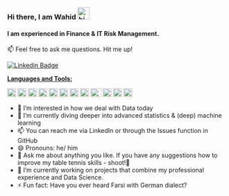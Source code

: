 ### Hi there, I am Wahid <img src="https://user-images.githubusercontent.com/1303154/88677602-1635ba80-d120-11ea-84d8-d263ba5fc3c0.gif" width="28px" alt="hi">

#### I am experienced in Finance & IT Risk Management. 

📫 Feel free to ask me questions. Hit me up!

[![Linkedin Badge](https://img.shields.io/badge/-LinkedIn-0e76a8?style=flat&labelColor=0e76a8&logo=linkedin&logoColor=white)](https://www.linkedin.com/in/wa-ra)

[**Languages and Tools:**](https://github.com/get-icon/geticon)  

<code><img height="20" src="https://user-images.githubusercontent.com/72414477/151850216-7e09a818-4067-4d58-885e-d75369dbbf0f.svg"></code>
<code><img height="20" src="https://user-images.githubusercontent.com/72414477/151850254-2fdfb7a6-e39e-4b0d-b29a-71f6aff8f3b6.svg"></code>
<code><img height="20" width="20" src="https://user-images.githubusercontent.com/72414477/151850280-6213e977-45a5-417e-886c-aec0c58937e7.svg"></code>
<code><img height="20" src="https://user-images.githubusercontent.com/72414477/151850299-400b01dc-3cc8-491f-94be-aad25bf896dd.svg"></code>
<code><img height="20" src="https://user-images.githubusercontent.com/72414477/151850265-901d4c1e-bcd4-41c7-ae34-f8986aa09cbd.svg"></code>
<code><img height="20" width="20" src="https://user-images.githubusercontent.com/72414477/151850321-7d2b500e-1531-48d2-82e0-e6ce9aaf6086.svg"></code>
<code><img alt="HTML" width="20" height="20" src="https://user-images.githubusercontent.com/72414477/151850231-37289b78-d76a-43ad-afb3-3a09628c3780.svg"></code>
<code><img height="20" src="https://user-images.githubusercontent.com/72414477/151852356-b46c9e7a-f245-42f8-83ce-2abc7f00525f.png"></code>
<code><img height="20" width="25" src="https://user-images.githubusercontent.com/72414477/151852430-8648e96e-c5a7-40c0-8088-b40a86610895.jpg"></code>
<code><img height="20" width="20" src="https://user-images.githubusercontent.com/72414477/151852289-dc78779a-5bdc-471e-8380-6ce19a25881b.jpg"></code>
<code><img width="20" height="20" src="https://user-images.githubusercontent.com/72414477/151852722-f4c0727a-9189-4420-9ca8-284f5dc8ac0c.svg"></code>
<code><img height="20" width="20" src="https://user-images.githubusercontent.com/72414477/151852656-f2e11500-6721-45ce-af6b-0d068799b7ce.png"></code>
<code><img height="15" width="40" src="https://user-images.githubusercontent.com/72414477/151852935-fc9c3fa0-ff96-4af6-a5df-d1b0f3deab1d.png"></code>


 
 - 👀 I’m interested in how we deal with Data today 
 - 🌱 I’m currently diving deeper into advanced statistics & (deep) machine learning
 - 📫 You can reach me via LinkedIn or through the Issues function in GitHub
 - 😄 Pronouns: he/ him
 - 💬 Ask me about anything you like. If you have any suggestions how to improve my table tennis skills - shoot!🏓
 - 🔭 I’m currently working on projects that combine my professional experience and Data Science.
 - ⚡ Fun fact: Have you ever heard Farsi with German dialect?

<!---
Wahido589/Wahido589 is a ✨ special ✨ repository because its `README.md` (this file) appears on your GitHub profile.
You can click the Preview link to take a look at your changes.
--->

